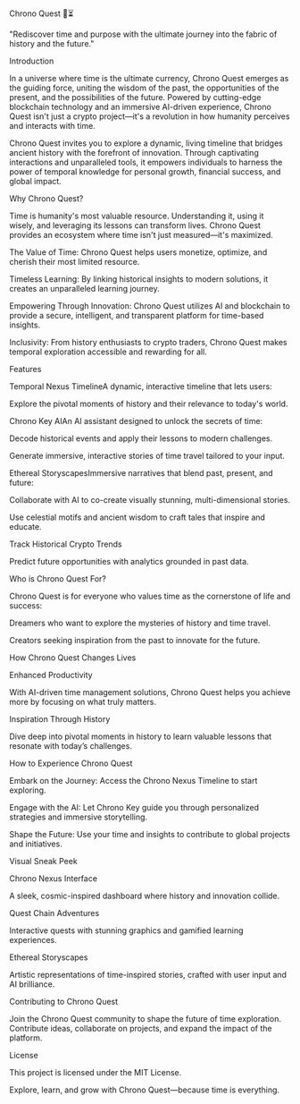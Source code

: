 Chrono Quest 🌌⏳

"Rediscover time and purpose with the ultimate journey into the fabric of history and the future."

Introduction

In a universe where time is the ultimate currency, Chrono Quest emerges as the guiding force, uniting the wisdom of the past, the opportunities of the present, and the possibilities of the future. Powered by cutting-edge blockchain technology and an immersive AI-driven experience, Chrono Quest isn't just a crypto project—it's a revolution in how humanity perceives and interacts with time.

Chrono Quest invites you to explore a dynamic, living timeline that bridges ancient history with the forefront of innovation. Through captivating interactions and unparalleled tools, it empowers individuals to harness the power of temporal knowledge for personal growth, financial success, and global impact.

Why Chrono Quest?

Time is humanity's most valuable resource. Understanding it, using it wisely, and leveraging its lessons can transform lives. Chrono Quest provides an ecosystem where time isn't just measured—it's maximized.

The Value of Time: Chrono Quest helps users monetize, optimize, and cherish their most limited resource.

Timeless Learning: By linking historical insights to modern solutions, it creates an unparalleled learning journey.

Empowering Through Innovation: Chrono Quest utilizes AI and blockchain to provide a secure, intelligent, and transparent platform for time-based insights.

Inclusivity: From history enthusiasts to crypto traders, Chrono Quest makes temporal exploration accessible and rewarding for all.

Features

Temporal Nexus TimelineA dynamic, interactive timeline that lets users:

Explore the pivotal moments of history and their relevance to today's world.

Chrono Key AIAn AI assistant designed to unlock the secrets of time:

Decode historical events and apply their lessons to modern challenges.

Generate immersive, interactive stories of time travel tailored to your input.

Ethereal StoryscapesImmersive narratives that blend past, present, and future:

Collaborate with AI to co-create visually stunning, multi-dimensional stories.

Use celestial motifs and ancient wisdom to craft tales that inspire and educate.

Track Historical Crypto Trends

Predict future opportunities with analytics grounded in past data.

Who is Chrono Quest For?

Chrono Quest is for everyone who values time as the cornerstone of life and success:

Dreamers who want to explore the mysteries of history and time travel.

Creators seeking inspiration from the past to innovate for the future.

How Chrono Quest Changes Lives

Enhanced Productivity

With AI-driven time management solutions, Chrono Quest helps you achieve more by focusing on what truly matters.

Inspiration Through History

Dive deep into pivotal moments in history to learn valuable lessons that resonate with today’s challenges.

How to Experience Chrono Quest

Embark on the Journey: Access the Chrono Nexus Timeline to start exploring.

Engage with the AI: Let Chrono Key guide you through personalized strategies and immersive storytelling.

Shape the Future: Use your time and insights to contribute to global projects and initiatives.

Visual Sneak Peek

Chrono Nexus Interface

A sleek, cosmic-inspired dashboard where history and innovation collide.

Quest Chain Adventures

Interactive quests with stunning graphics and gamified learning experiences.

Ethereal Storyscapes

Artistic representations of time-inspired stories, crafted with user input and AI brilliance.

Contributing to Chrono Quest

Join the Chrono Quest community to shape the future of time exploration. Contribute ideas, collaborate on projects, and expand the impact of the platform.

License

This project is licensed under the MIT License.

Explore, learn, and grow with Chrono Quest—because time is everything.
